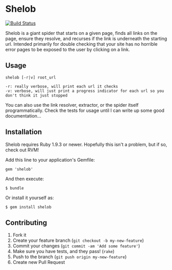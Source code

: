# Shelob

[![Build Status](https://travis-ci.org/brandnetworks/shelob.png)](https://travis-ci.org/brandnetworks/shelob)

Shelob is a giant spider that starts on a given page, finds all links on the page, ensure they resolve, and recurses if the link is underneath the starting url. Intended primarily for double checking that your site has no horrible error pages to be exposed to the user by clicking on a link. 

## Usage

    shelob [-r|v] root_url

    -r: really verbose, will print each url it checks
    -v: verbose, will just print a progress indicator for each url so you don't think it just stopped

You can also use the link resolver, extractor, or the spider itself programmatically. Check the tests for usage until I can write up some good documentation...

## Installation

Shelob requires Ruby 1.9.3 or newer. Hopefully this isn't a problem, but if so, check out RVM!

Add this line to your application's Gemfile:

    gem 'shelob'

And then execute:

    $ bundle

Or install it yourself as:

    $ gem install shelob

## Contributing

1. Fork it
2. Create your feature branch (`git checkout -b my-new-feature`)
3. Commit your changes (`git commit -am 'Add some feature'`)
4. Make sure you have tests, and they pass! (`rake`)
4. Push to the branch (`git push origin my-new-feature`)
5. Create new Pull Request

